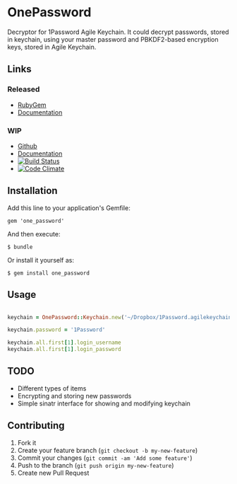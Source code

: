 # OnePassword

Decryptor for 1Password Agile Keychain.
It could decrypt passwords, stored in keychain, using your master password and PBKDF2-based encryption keys, stored in
Agile Keychain.

## Links

### Released

* [RubyGem](https://rubygems.org/gems/one_password)
* [Documentation](http://rubydoc.info/gems/one_password/frames)

### WIP

* [Github](https://github.com/alsemyonov/one_password)
* [Documentation](http://rubydoc.info/github/alsemyonov/one_password/frames)
* [![Build Status](https://travis-ci.org/alsemyonov/one_password.png?branch=master)](https://travis-ci.org/alsemyonov/one_password)
* [![Code Climate](https://codeclimate.com/github/alsemyonov/one_password.png)](https://codeclimate.com/github/alsemyonov/one_password)

## Installation

Add this line to your application's Gemfile:

    gem 'one_password'

And then execute:

    $ bundle

Or install it yourself as:

    $ gem install one_password

## Usage

```ruby

keychain = OnePassword::Keychain.new('~/Dropbox/1Password.agilekeychain')

keychain.password = '1Password'

keychain.all.first[1].login_username
keychain.all.first[1].login_password

```

## TODO

* Different types of items
* Encrypting and storing new passwords
* Simple sinatr interface for showing and modifying keychain

## Contributing

1. Fork it
2. Create your feature branch (`git checkout -b my-new-feature`)
3. Commit your changes (`git commit -am 'Add some feature'`)
4. Push to the branch (`git push origin my-new-feature`)
5. Create new Pull Request
